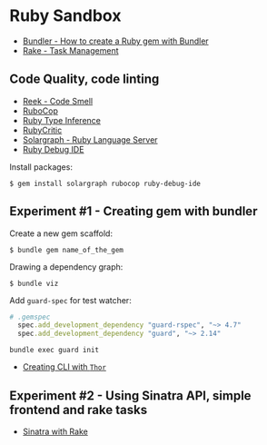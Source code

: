 # Ruby Sandbox

* [Bundler - How to create a Ruby gem with Bundler](https://bundler.io/v1.16/guides/creating_gem.html)
* [Rake - Task Management](https://github.com/ruby/rake)

## Code Quality, code linting

* [Reek - Code Smell](https://github.com/troessner/reek)
* [RuboCop](https://github.com/rubocop-hq/rubocop)
* [Ruby Type Inference](https://github.com/JetBrains/ruby-type-inference)
* [RubyCritic](https://github.com/whitesmith/rubycritic)
* [Solargraph - Ruby Language Server](https://github.com/castwide/solargraph)
* [Ruby Debug IDE](https://github.com/ruby-debug/ruby-debug-ide)

Install packages:

    $ gem install solargraph rubocop ruby-debug-ide

## Experiment #1 - Creating gem with bundler

Create a new gem scaffold:

    $ bundle gem name_of_the_gem

Drawing a dependency graph: 

    $ bundle viz

Add `guard-spec` for test watcher:

```ruby
# .gemspec
  spec.add_development_dependency "guard-rspec", "~> 4.7"
  spec.add_development_dependency "guard", "~> 2.14"
```

    bundle exec guard init
    
* [Creating CLI with `Thor`](https://bundler.io/v1.16/guides/creating_gem.html#crafting-a-cli)

## Experiment #2 - Using Sinatra API, simple frontend and rake tasks

* [Sinatra with Rake](./sinatra-rake/README.md)
